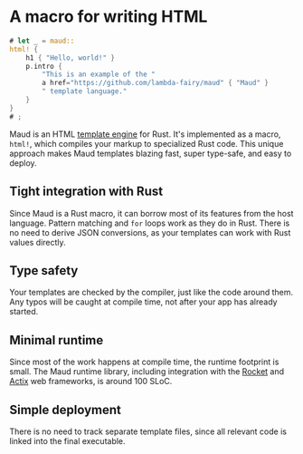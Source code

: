 <!-- Comment that prevents the title from getting picked up -->

# A macro for writing HTML

```rust
# let _ = maud::
html! {
    h1 { "Hello, world!" }
    p.intro {
        "This is an example of the "
        a href="https://github.com/lambda-fairy/maud" { "Maud" }
        " template language."
    }
}
# ;
```

Maud is an HTML [template engine] for Rust.
It's implemented as a macro, `html!`,
which compiles your markup to specialized Rust code.
This unique approach makes Maud templates
blazing fast, super type-safe, and easy to deploy.

[template engine]: https://www.simple-is-better.org/template/

## Tight integration with Rust

Since Maud is a Rust macro,
it can borrow most of its features from the host language.
Pattern matching and `for` loops work as they do in Rust.
There is no need to derive JSON conversions,
as your templates can work with Rust values directly.

## Type safety

Your templates are checked by the compiler,
just like the code around them.
Any typos will be caught at compile time,
not after your app has already started.

## Minimal runtime

Since most of the work happens at compile time,
the runtime footprint is small.
The Maud runtime library,
including integration with the [Rocket] and [Actix] web frameworks,
is around 100 SLoC.

[Rocket]: https://rocket.rs/
[Actix]: https://actix.rs/

## Simple deployment

There is no need to track separate template files,
since all relevant code is linked into the final executable.
